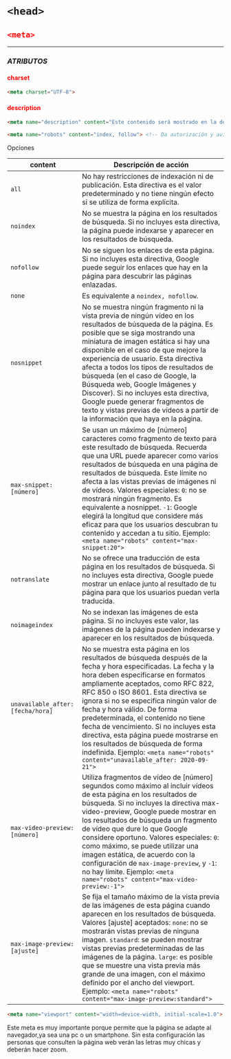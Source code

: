 # `<head>`

## <span style="color: red"> `<meta>`

---

### *ATRIBUTOS*

#### <span style="color: red"> charset

```html
<meta charset="UTF-8">
```

#### <span style="color: red"> description

```html
<meta name="description" content="Este contenido será mostrado en la descripción que aparece en los buscadores como Google">
```

```html
<meta name="robots" content="index, follow"> <!-- Da autorización y avisa a los robots de los distintos navegadores a utiluzar la información para posicionar nuestra página en los resultados. -->
```

Opciones

|content|Descripción de acción|
|----|----|
|`all`| No hay restricciones de indexación ni de publicación. Esta directiva es el valor predeterminado y no tiene ningún efecto si se utiliza de forma explícita.|
|`noindex`|No se muestra la página en los resultados de búsqueda. Si no incluyes esta directiva, la página puede indexarse y aparecer en los resultados de búsqueda.|
|`nofollow`|No se siguen los enlaces de esta página. Si no incluyes esta directiva, Google puede seguir los enlaces que hay en la página para descubrir las páginas enlazadas.|
|`none`|Es equivalente a `noindex, nofollow`.|
|`nosnippet`|No se muestra ningún fragmento ni la vista previa de ningún vídeo en los resultados de búsqueda de la página. Es posible que se siga mostrando una miniatura de imagen estática si hay una disponible en el caso de que mejore la experiencia de usuario. Esta directiva afecta a todos los tipos de resultados de búsqueda (en el caso de Google, la Búsqueda web, Google Imágenes y Discover). Si no incluyes esta directiva, Google puede generar fragmentos de texto y vistas previas de vídeos a partir de la información que haya en la página.|
|`max-snippet: [número]`|Se usan un máximo de [número] caracteres como fragmento de texto para este resultado de búsqueda. Recuerda que una URL puede aparecer como varios resultados de búsqueda en una página de resultados de búsqueda. Este límite no afecta a las vistas previas de imágenes ni de vídeos. Valores especiales: `0`: no se mostrará ningún fragmento. Es equivalente a nosnippet. `-1`: Google elegirá la longitud que considere más eficaz para que los usuarios descubran tu contenido y accedan a tu sitio. Ejemplo: `<meta name="robots" content="max-snippet:20">`|
|`notranslate`|No se ofrece una traducción de esta página en los resultados de búsqueda. Si no incluyes esta directiva, Google puede mostrar un enlace junto al resultado de tu página para que los usuarios puedan verla traducida.|
|`noimageindex`|No se indexan las imágenes de esta página. Si no incluyes este valor, las imágenes de la página pueden indexarse y aparecer en los resultados de búsqueda.|
|`unavailable_after: [fecha/hora]`|No se muestra esta página en los resultados de búsqueda después de la fecha y hora especificadas. La fecha y la hora deben especificarse en formatos ampliamente aceptados, como RFC 822, RFC 850 o ISO 8601. Esta directiva se ignora si no se especifica ningún valor de fecha y hora válido. De forma predeterminada, el contenido no tiene fecha de vencimiento. Si no incluyes esta directiva, esta página puede mostrarse en los resultados de búsqueda de forma indefinida. Ejemplo: `<meta name="robots" content="unavailable_after: 2020-09-21">`|
|`max-video-preview: [número]`|Utiliza fragmentos de vídeo de [número] segundos como máximo al incluir vídeos de esta página en los resultados de búsqueda. Si no incluyes la directiva max-video-preview, Google puede mostrar en los resultados de búsqueda un fragmento de vídeo que dure lo que Google considere oportuno. Valores especiales: `0`: como máximo, se puede utilizar una imagen estática, de acuerdo con la configuración de `max-image-preview`, y `-1`: no hay límite. Ejemplo: `<meta name="robots" content="max-video-preview:-1">`|
|`max-image-preview: [ajuste]`|Se fija el tamaño máximo de la vista previa de las imágenes de esta página cuando aparecen en los resultados de búsqueda. Valores [ajuste] aceptados: `none`: no se mostrarán vistas previas de ninguna imagen. `standard`: se pueden mostrar vistas previas predeterminadas de las imágenes de la página. `large`: es posible que se muestre una vista previa más grande de una imagen, con el máximo definido por el ancho del viewport. Ejemplo: `<meta name="robots" content="max-image-preview:standard">`|

```html
<meta name="viewport" content="width=device-width, initial-scale=1.0"> 
```

Este meta es muy importante porque permite que la página se adapte al navegador,ya sea una pc o un smartphone. Sin esta configuración las personas que consulten la página web verán las letras muy chicas y deberán hacer zoom.
